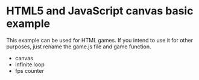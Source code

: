 # HTML5 and JavaScript canvas basic example

This example can be used for HTML games. If you intend to use it for other purposes, just rename the game.js file and game function.

- canvas
- infinite loop
- fps counter
